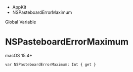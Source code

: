 

- AppKit
-  NSPasteboardErrorMaximum 

Global Variable

# NSPasteboardErrorMaximum

macOS 15.4+

``` source
var NSPasteboardErrorMaximum: Int { get }
```

